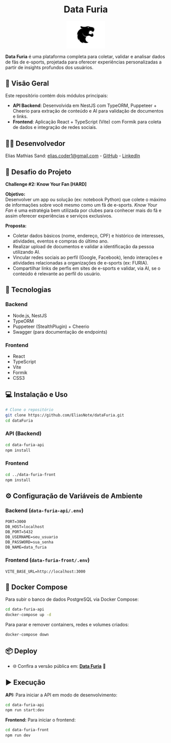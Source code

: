 <h1 align="center">Data Furia</h1>

<p align="center">
  <img src="https://raw.githubusercontent.com/EliasNote/chatFuria/main/chat-front/src/assets/logo.svg" alt="Data Furia Logo" width="120"/>
</p>

**Data Furia** é uma plataforma completa para coletar, validar e analisar dados de fãs de e-sports, projetada para oferecer experiências personalizadas a partir de insights profundos dos usuários.

## 📖 Visão Geral

Este repositório contém dois módulos principais:

- **API Backend**: Desenvolvida em NestJS com TypeORM, Puppeteer + Cheerio para extração de conteúdo e AI para validação de documentos e links.
- **Frontend**: Aplicação React + TypeScript (Vite) com Formik para coleta de dados e integração de redes sociais.

## 👨‍💻 Desenvolvedor

Elias Mathias Sand: [elias.coder1@gmail.com](mailto:elias.coder1@gmail.com) - [GitHub](https://github.com/EliasNote) - [LinkedIn](https://www.linkedin.com/in/elias-mathias-sand/)

## 🎯 Desafio do Projeto

**Challenge #2: Know Your Fan [HARD]**

**Objetivo:**  
Desenvolver um app ou solução (ex: notebook Python) que colete o máximo de informações sobre você mesmo como um fã de e-sports. _Know Your Fan_ é uma estratégia bem utilizada por clubes para conhecer mais do fã e assim oferecer experiências e serviços exclusivos.

**Proposta:**

- Coletar dados básicos (nome, endereço, CPF) e histórico de interesses, atividades, eventos e compras do último ano.
- Realizar upload de documentos e validar a identificação da pessoa utilizando AI.
- Vincular redes sociais ao perfil (Google, Facebook), lendo interações e atividades relacionadas a organizações de e-sports (ex: FURIA).
- Compartilhar links de perfis em sites de e-sports e validar, via AI, se o conteúdo é relevante ao perfil do usuário.

## 🚀 Tecnologias

### Backend

- Node.js, NestJS
- TypeORM
- Puppeteer (StealthPlugin) + Cheerio
- Swagger (para documentação de endpoints)

### Frontend

- React
- TypeScript
- Vite
- Formik
- CSS3

## 💻 Instalação e Uso

```bash
# Clone o repositório
git clone https://github.com/EliasNote/dataFuria.git
cd dataFuria
```

### API (Backend)

```bash
cd data-furia-api
npm install
```

### Frontend

```bash
cd ../data-furia-front
npm install
```

## ⚙️ Configuração de Variáveis de Ambiente

### Backend (`data-furia-api/.env`)

```
PORT=3000
DB_HOST=localhost
DB_PORT=5432
DB_USERNAME=seu_usuario
DB_PASSWORD=sua_senha
DB_NAME=data_furia
```

### Frontend (`data-furia-front/.env`)

```
VITE_BASE_URL=http://localhost:3000
```

## 🐳 Docker Compose

Para subir o banco de dados PostgreSQL via Docker Compose:

```bash
cd data-furia-api
docker-compose up -d
```

Para parar e remover containers, redes e volumes criados:

```bash
docker-compose down
```

## 📦 Deploy

- 🌐 Confira a versão pública em: **[Data Furia](https://eliasnote.github.io/dataFuria/)** 🚀

## ▶️ Execução

**API:** Para iniciar a API em modo de desenvolvimento:

```bash
cd data-furia-api
npm run start:dev
```

**Frontend:** Para iniciar o frontend:

```bash
cd data-furia-front
npm run dev
```
